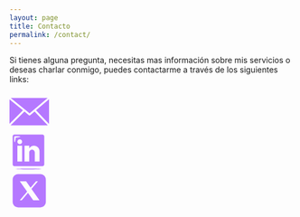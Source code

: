 ```yaml
---
layout: page
title: Contacto
permalink: /contact/
---
```



Si tienes alguna pregunta, necesitas mas información sobre mis servicios o deseas charlar conmigo, puedes contactarme a través de los siguientes links:


<body>
    <div class="contenedor-botones">
        <div class="recuadro">
            <a href="mailto:michaeldiez7@gmail.com" class="correo-enlace">
                <svg margin="0 auto" width="70" height="70" botom="30" id="Layer_1" data-name="Layer 1" xmlns="http://www.w3.org/2000/svg" viewBox="0 0 122.88 85.57" fill="#eca0e2"><title>Correo</title><path class="cls-1" d="M3.8,0,62.48,47.85,118.65,0ZM0,80.52,41.8,38.61,0,4.53v76ZM46.41,42.37,3.31,85.57h115.9L78,42.37,64.45,53.94h0a3,3,0,0,1-3.79.05L46.41,42.37Zm36.12-3.84,40.35,42.33V4.16L82.53,38.53Z"/></svg>           
            </a>
        </div>
        <div class="recuadro">
            <a href="https://www.linkedin.com/in/michael-diez-aka-bacala0-729604272" target="_blank" class="correo-enlace">
                <svg margin="0 auto" width="70" height="70" botom="30" xmlns="http://www.w3.org/2000/svg" viewBox="0 0 50 50" fill="#eca0e2"><title>Linkedin</title><path class="cls-1" d="M3.986 41.658V6.339c0-1.291 1.049-2.34 2.34-2.34h35.321c1.291 0 2.34 1.049 2.34 2.34v35.319c0 1.291-1.049 2.34-2.34 2.34H6.326C5.035 43.998 3.986 42.949 3.986 41.658zM15.995 37.998V17.999H9.994v19.999H15.995zM24.995 37.998v-11.5c0-1.931 1.569-3.5 3.5-3.5s3.5 1.569 3.5 3.5l-.001 11.499h6.001V24.998c0-3.861-3.139-7-7-7-2.545 0-4.775 1.363-6.001 3.397l.001-3.396h-6.001v19.999H24.995zM15.995 12.998c0-1.656-1.344-3.001-3-3.001s-3 1.345-3 3.001 1.344 3.001 3 3.001S15.995 14.654 15.995 12.998zM7.926 7.934c2.133-.213 5.756-.895 5.713-1.348C13.581 6.006 8.841 5.971 6.93 6.01 6.379 6.049 5.961 6.521 5.995 7.066c0 .019-.004.916-.003.933-.033 2.013.024 5.591.587 5.647C7.031 13.69 7.713 10.067 7.926 7.934zM23.994 47.005c8.836 0 16.008.225 16.008.501 0 .276-7.172.501-16.008.501S7.986 47.782 7.986 47.506C7.986 47.23 15.158 47.005 23.994 47.005z"/></svg>           
            </a>
        </div>
        <div class="recuadro">
            <a href="mailto:3vilsec@3vilsec.com" class="correo-enlace">
                <svg margin="0 auto" width="70" height="70" botom="30" id="Layer_1" data-name="Layer 1" xmlns="http://www.w3.org/2000/svg" viewBox="0 0 50 50"><defs><style>.cls-1{fill:#b578ff;}</style></defs><title>X</title><path class="cls-1" d="M39,4H11c-3.866,0-7,3.134-7,7v28c0,3.866,3.134,7,7,7h28c3.866,0,7-3.134,7-7V11C46,7.134,42.866,4,39,4z M29.978,37l-6.54-9.292L15.5,37H13l9.308-10.897L13.086,13h7.937l5.637,8.009L33.5,13H36l-8.211,9.613L37.914,37H29.978z"/></svg>           
            </a>
        </div>
    </div>
    
    
</body>